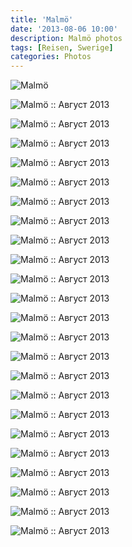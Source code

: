 ```yaml
---
title: 'Malmö'
date: '2013-08-06 10:00'
description: Malmö photos
tags: [Reisen, Swerige]
categories: Photos
---
```

<div class='preview'><img src='{{urls.media}}/Malm--OK.jpg' alt='Malmö'></div>

![Malmö :: Август 2013]({{urls.media}}/a73d78f203ee6a39e63e42bedaecfeaa-600.jpg 'Анфилада.')

![Malmö :: Август 2013]({{urls.media}}/93a1a6289e39d67ecdbd00cc2a1b6cd7-600.jpg 'Густав, как вы, наверняка, догадались.')

![Malmö :: Август 2013]({{urls.media}}/4d37ae0ed2427e67b9041bed528763b4-600.jpg 'Главный дом в городе.')

![Malmö :: Август 2013]({{urls.media}}/186e726b3adbec2ed5945a7f89c083f9-600.jpg 'Бабушка, ратуша и кран.')

![Malmö :: Август 2013]({{urls.media}}/3bbc92eda72722fe73c702ff148853ea-600.jpg 'Красный кирпич — лицо шведских городов.')

![Malmö :: Август 2013]({{urls.media}}/e4ceebac8459ca1f30e35b8158a73302-600.jpg 'Вывеска салона красоты (я не шучу).')

![Malmö :: Август 2013]({{urls.media}}/6948068b53b255bba6b3be55d74d6f64-600.jpg 'Скульптура «Эмиграция».')

![Malmö :: Август 2013]({{urls.media}}/7698e210ff4df3e5af0146d3cfdee56e-600.jpg 'Домики.')

![Malmö :: Август 2013]({{urls.media}}/85a4e0bcfd9f45c70be55f21b8f41414-600.jpg 'Разводной мост (обратите внимание на рельсы и колесо справа внизу).')

![Malmö :: Август 2013]({{urls.media}}/455fda405a59d3d62c217f115980e594-600.jpg 'Люк.')

![Malmö :: Август 2013]({{urls.media}}/8815dbad4f0e154fb8417048ec6b2550-600.jpg 'Замок.')

![Malmö :: Август 2013]({{urls.media}}/0690f7d8857e7d6dedf793268e7affb1-600.jpg 'Замок. Вид сбоку.')

![Malmö :: Август 2013]({{urls.media}}/fd7bbe02a4395fb00ec1e8a0f8c829b1-600.jpg 'Скульптурная композиция «Оркестр».')

![Malmö :: Август 2013]({{urls.media}}/cf4a81b74b3362b8c5e1c8d153216b02-600.jpg 'Пешеходная зона.')

![Malmö :: Август 2013]({{urls.media}}/8f8fa9c9982991dd86f7eb637d947263-600.jpg 'Площадь.')

![Malmö :: Август 2013]({{urls.media}}/268131e7963350715912570f10a70304-600.jpg 'Дом 1657 года постройки.')

![Malmö :: Август 2013]({{urls.media}}/5f6aa07ec7dc72c0d5c579aefc1dcb58-600.jpg 'Выводок.')

![Malmö :: Август 2013]({{urls.media}}/42852a81abe1a20459069e5ef61aaa96-600.jpg 'Просто без одежды.')

![Malmö :: Август 2013]({{urls.media}}/626f2a24fadb1ca5deda5a72a7df10fc-600.jpg 'Фонтан.')

![Malmö :: Август 2013]({{urls.media}}/4d7c1aba7a128d86c0c881117bc97849-600.jpg 'Шпиль и штрих.')

![Malmö :: Август 2013]({{urls.media}}/18e55a5e42232a0ebf1c57ffccefdda6-600.jpg 'Наш ответ «Бургер Кебабу».')

![Malmö :: Август 2013]({{urls.media}}/76f99c61a7606e6eb263a982cef92c4e-600.jpg 'Отель «Астория» явно больше гордится тем, что он — отель, чем тем, что он — «Астория».')

![Malmö :: Август 2013]({{urls.media}}/691ce8066bbba4d7554fb583dc1f6a4f-600.jpg 'Дом — побратим копенгагенского «среднего пальца».')
